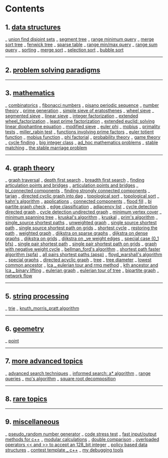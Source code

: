
# Contents

## 1. [data structures](data_structures)
  _ [union find disjoint sets](data_structures/union_find_disjoint_sets.cpp)
  _ [segment tree](data_structures/segment_tree)
    _ [range minimum query](data_structures/segment_tree/segment_tree_rmq.cpp)
    _ [merge sort tree](data_structures/segment_tree/merge_sort_tree.cpp)
  _ [fenwick tree](data_structures/fenwick_tree)
  _ [sparse table](data_structures/sparse_table)
    _ [range min/max query](data_structures/sparse_table/sparse_table_rmq.cpp)
    _ [range sum query](data_structures/sparse_table/sparse_table_rsq.cpp)
  _ [sorting](data_structures/sorting)
    _ [merge sort](data_structures/sorting/merge_sort.cpp)
    _ [selection sort](data_structures/sorting/selection_sort.cpp)
    _ [bubble sort](data_structures/sorting/bubble_sort.cpp)

___

## 2. [problem solving paradigms](problem_solving_paradigms)

___

## 3. [mathematics](mathematics)
  _ [combinatorics](mathematics/combinatorics)
    _ [fibonacci numbers](mathematics/combinatorics/fibonacci_numbers)
      _ [pisano periodic sequence](mathematics/combinatorics/fibonacci_numbers/pisano_periodic_sequence.cpp)
  _ [number theory](mathematics/number_theory)
    _ [prime generation](mathematics/number_theory/prime_generation)
      _ [simple sieve of eratosthenes](mathematics/number_theory/prime_generation/simple_sieve_eratosthenes.cpp)
      _ [wheel sieve](mathematics/number_theory/prime_generation/wheel_sieve.cpp)
      _ [segmented sieve](mathematics/number_theory/prime_generation/segmented_sieve.cpp)
      _ [linear sieve](mathematics/number_theory/prime_generation/linear_sieve.cpp)
    _ [integer factorization](mathematics/number_theory/integer_factorization)
      _ [extended wheel_factorization](mathematics/number_theory/integer_factorization/extended_wheel_factorization.cpp)
      _ [least prime factorization](mathematics/number_theory/integer_factorization/leastprime_factorization.cpp)
    _ [extended euclid: solving linear diophantine equation](mathematics/number_theory/extended_euclidean_algorithm)
    _ [modified sieve](mathematics/number_theory/modified_sieve)
      _ [euler phi](mathematics/number_theory/modified_sieve/euler_phi_sieve.cpp)
      _ [mobius](mathematics/number_theory/modified_sieve/mobius_sieve.cpp)
    _ [primality tests](mathematics/number_theory/primality_tests)
      _ [miller_rabin test](mathematics/number_theory/primality_tests/miller_rabin_test.cpp)
    _ [functions involving prime factors](mathematics/number_theory/functions_involving_prime_factors)
      _ [euler totient function](mathematics/number_theory/functions_involving_prime_factors/euler_totient_function.cpp)
      _ [mobius function](mathematics/number_theory/functions_involving_prime_factors/mobius_function.cpp)
      _ [phi factorial](mathematics/number_theory/functions_involving_prime_factors/phi_factorial.cpp)
  _ [probability theory](mathematics/probability_theory)
  _ [game theory](mathematics/game_theory)
  _ [cycle finding](mathematics/cycle_finding)
  _ [big integer class](mathematics/biginteger_class)
  _ [ad_hoc mathematics problems](mathematics/ad_hoc_mathematics_problems)
    _ [stable matching](mathematics/ad_hoc_mathematics_problems/stable_matching)
      _ [the stable marriage problem](mathematics/ad_hoc_mathematics_problems/stable_matching/the_stable_marriage_problem.cpp)

___

## 4. [graph theory](graph_theory)
  _ [graph traversal](graph_theory/graph_traversal)
    _ [depth first search](graph_theory/graph_traversal/depth_first_search.cpp)
    _ [breadth first search](graph_theory/graph_traversal/breadth_first_search.cpp)
    _ [finding articulation points and bridges](graph_theory/graph_traversal/finding_articulation_points_and_bridges)
      _ [articulation points and bridges](graph_theory/graph_traversal/finding_articulation_points_and_bridges/articulation_points_and_bridges.cpp)
      _ [bi_connected components](graph_theory/graph_traversal/finding_articulation_points_and_bridges/bi_connected_components.cpp)
    _ [finding strongly connected components](graph_theory/graph_traversal/finding_strongly_connected_components)
      _ [tarjan](graph_theory/graph_traversal/finding_strongly_connected_components/tarjan.cpp)
      _ [directed cyclic graph into dag](graph_theory/graph_traversal/finding_strongly_connected_components/directed_cycle_graph_into_directed_acycle_graph.cpp)
    _ [topological sort](graph_theory/graph_traversal/topological_sort)
      _ [topological sort](graph_theory/graph_traversal/topological_sort/topological_sort[dfs].cpp)
      _ [kahn's algorithm](graph_theory/graph_traversal/topological_sort/topological_sort[kahnsalgorithm].cpp)
    _ [applications](graph_theory/graph_traversal/applications)
      _ [connected components](graph_theory/graph_traversal/applications/connected_components.cpp)
      _ [flood fill](graph_theory/graph_traversal/applications/flood_fill.cpp)
      _ [bi partite graph check](graph_theory/graph_traversal/applications/bi_partite_graph.cpp)
      _ [edge classification](graph_theory/graph_traversal/applications/edge_classification.cpp)
      _ [adjacency list](graph_theory/graph_traversal/applications/adjacency_list.cpp)
      _ [cycle detection directed graph](graph_theory/graph_traversal/applications/cycle_detection[directedg].cpp)
      _ [cycle detection undirected graph](graph_theory/graph_traversal/applications/cycle_detection[undirectedg].cpp)
      _ [minimum vertex cover](graph_theory/graph_traversal/applications/minimum_vertex_cover.cpp)
  _ [minimum spanning tree](graph_theory/minimum_spanning_tree)
    _ [kruskal's algorithm](graph_theory/minimum_spanning_tree/kruskal_algorithm)
      _ [kruskal](graph_theory/minimum_spanning_tree/kruskal_algorithm/kruskal.cpp)
    _ [prim's algorithm](graph_theory/minimum_spanning_tree/prim_algorithm)
  _ [single_source shortest paths](graph_theory/single_source_shortest_paths)
    _ [unweighted graph](graph_theory/single_source_shortest_paths/unweighted_graph)
      _ [single source shortest path](graph_theory/single_source_shortest_paths/unweighted_graph/single_source_shortest_path.cpp)
      _ [single source shortest path on grids](graph_theory/single_source_shortest_paths/unweighted_graph/single_source_shortest_path[grid].cpp)
      _ [shortest cycle](graph_theory/single_source_shortest_paths/unweighted_graph/shortest_cycle.cpp)
      _ [restoring the path](graph_theory/single_source_shortest_paths/unweighted_graph/restoring_the_path.cpp)
    _ [weighted graph](graph_theory/single_source_shortest_paths/weighted_graph)
      _ [dijkstra on sparse graphs](graph_theory/single_source_shortest_paths/weighted_graph/dijkstra[sparsegraph].cpp)
      _ [dijkstra on dense graphs](graph_theory/single_source_shortest_paths/weighted_graph/dijkstra[densegraph].cpp)
      _ [dijkstra on grids](graph_theory/single_source_shortest_paths/weighted_graph/dijkstra[grid].cpp)
      _ [dijkstra on _ve weight edges](graph_theory/single_source_shortest_paths/weighted_graph/dijkstra[negativeweightedges].cpp)
      _ [special case (0_1 bfs)](graph_theory/single_source_shortest_paths/weighted_graph/special_case(0_1_bfs))
        _ [single pair shortest path](graph_theory/single_source_shortest_paths/weighted_graph/special_case(0_1_bfs)/zsingle_pair_shortest_path.cpp)
        _ [single pair shortest path on grids](graph_theory/single_source_shortest_paths/weighted_graph/special_case(0_1_bfs)/zsingle_pair_shortest_path.cpp)
    _ [graph with negative weight cycle](graph_theory/single_source_shortest_paths/graph_with_negativ_weight_cycle)
      _ [bellman_ford's algorithm](graph_theory/single_source_shortest_paths/graph_with_negativ_weight_cycle/bellman_ford.cpp)
      _ [shortest path faster algorithm (spfa)](graph_theory/single_source_shortest_paths/graph_with_negativ_weight_cycle/shortest_path_faster_algorithm.cpp)
  _ [all pairs shortest paths (apsp)](graph_theory/all_pairs_shortest_paths)
    _ [floyd_warshall's algorithm](graph_theory/all_pairs_shortest_paths/floyd_warshall.cpp)
  _ [special graphs](graph_theory/special_graphs)
    _ [directed acyclic graph](graph_theory/special_graphs/directed_acyclic_graph)
    _ [tree](graph_theory/special_graphs/tree)
      _ [tree diameter](graph_theory/special_graphs/tree/tree_diameter.cpp)
      _ [lowest common ancestor](graph_theory/special_graphs/tree/lca)
        _ [lca _ eulerian tour and rmq method](graph_theory/special_graphs/tree/lca/lca[euleriantourandrmq].cpp)
        _ [kth ancestor and lca _ binary lifting](graph_theory/special_graphs/tree/lca/kth_ancestor_and_lca[binarylifting].cpp)
    _ [eulerian graph](graph_theory/special_graphs/eulerian_graph)
      _ [eulerian tour of tree](graph_theory/special_graphs/eulerian_graph/eulerian_tour_tree.cpp)
    _ [bipartite graph](graph_theory/special_graphs/bipartite_graph)
  _ [network flow](graph_theory/network_flow)

___

## 5. [string processing](string_processing)
  _ [trie](string_processing/trie.cpp)
  _ [knuth_morris_pratt algorithm](string_processing/knuth_morris_pratt.cpp)

___

## 6. [geometry](geometry)
  _ [point](geometry/point.cpp)

___

## 7. [more advanced topics](more_advanced_topics)
  _ [advanced search techniques](more_advanced_topics/more_advanced_search_techniques)
    _ [informed search: a* algorithm](more_advanced_topics/more_advanced_search_techniques/a*_algorithm.cpp)
  _ [range queries](more_advanced_topics/range_queries)
    _ [mo's algorithm](more_advanced_topics/range_queries/mo's_algorithm.cpp)
    _ [square root decomposition](more_advanced_topics/range_queries/square_root_decomposition.cpp)

___

## 8. [rare topics](rare_topics)

___

## 9. [miscellaneous](miscellaneous)
  _ [pseudo_random number generator](miscellaneous/pseudo_random_number_generator.cpp)
  _ [code stress test](miscellaneous/stress_test.cpp)
  _ [fast input/output methods for c++](miscellaneous/fast_io.cpp)
  _ [modular calculations](miscellaneous/modular_calculations.cpp)
  _ [double comparison](miscellaneous/double_comparison.cpp)
  _ [overloaded operators << and >> to accept an 128_bit integer](miscellaneous/overloaded_operators_to_accept_128bit_integer.cpp)
  _ [policy based data structures](miscellaneous/policy_based_data_structures.cpp)
  _ [contest template _ c++](miscellaneous/cpp_template.cpp)
  _ [my debugging tools](miscellaneous/my_debugger.cpp)
